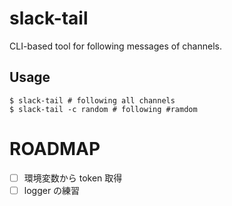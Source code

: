 # slack-tail

CLI-based tool for following messages of channels.

## Usage

```
$ slack-tail # following all channels
$ slack-tail -c random # following #ramdom
```

# ROADMAP
- [ ] 環境変数から token 取得
- [ ] logger の練習
